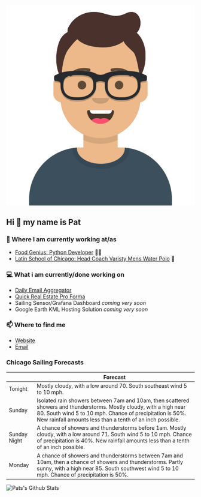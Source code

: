 [![Social banner for p-j-falconer](https://raw.githubusercontent.com/P-J-FALCONER/P-J-FALCONER/master/assets/avataaars.svg)](https://patfalconer.com/)
## Hi :wave: my name is Pat

### 💼 Where I am currently working at/as
- [Food Genius: Python Developer](https://getfoodgenius.com/) 🍔🐍
- [Latin School of Chicago: Head Coach Varisty Mens Water Polo](https://www.latinschool.org/) 🤽


### 💻 What i am currently/done working on
 - [Daily Email Aggregator](https://github.com/P-J-FALCONER/dott_daily_mail)
 - [Quick Real Estate Pro Forma](https://github.com/P-J-FALCONER/henry)
 - Sailing Sensor/Grafana Dashboard *coming very soon*
 - Google Earth KML Hosting Solution *coming very soon*

### 📫 Where to find me
 - [Website](https://patfalconer.com/)
 - [Email](mailto:patrick.j.falconer@gmail.com)


### Chicago Sailing Forecasts
|   | Forecast  |
|---|---|
| Tonight | Mostly cloudy, with a low around 70. South southeast wind 5 to 10 mph. |
| Sunday | Isolated rain showers between 7am and 10am, then scattered showers and thunderstorms. Mostly cloudy, with a high near 80. South wind 5 to 10 mph. Chance of precipitation is 50%. New rainfall amounts less than a tenth of an inch possible. |
| Sunday Night | A chance of showers and thunderstorms before 1am. Mostly cloudy, with a low around 71. South wind 5 to 10 mph. Chance of precipitation is 40%. New rainfall amounts less than a tenth of an inch possible. |
| Monday | A chance of showers and thunderstorms between 7am and 10am, then a chance of showers and thunderstorms. Partly sunny, with a high near 85. South southwest wind 5 to 10 mph. Chance of precipitation is 50%. |

![Pats's Github Stats](https://github-readme-stats.vercel.app/api?username=p-j-falconer&show_icons=true&theme=radical)
